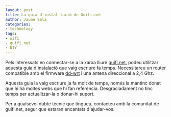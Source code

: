 ```yaml
---
layout: post
title: La guia d'instal·lació de Guifi.net
author: Jaume Sala
categories:
- technology
tags:
- wifi
- guifi.net
- DIY
---
```

Pels interessats en connectar-se a la xarxa lliure [guifi.net][guifi-net], podeu utilitzar aquesta [guia d'instalació][guia-guifi] que vaig escriure fa temps. Necessitareu un router compatible amb el firmware [dd-wrt][dd-wrt] i una antena direccional a 2,4 Ghz.

Aquesta guia la vaig escriure ja fa molt de temps, només la mantinc donat que hi ha moltes webs que hi fan referència. Desgraciadament no tinc temps per actualitzar-la o donar-hi suport.

Per a qualsevol dubte tècnic que tingueu, contacteu amb la comunitat de guifi.net, segur que estaran encantats d'ajudar-vos.

[guifi-net]: https://guifi.net/
[guia-guifi]: /guiaguifi
[dd-wrt]: http://www.dd-wrt.com